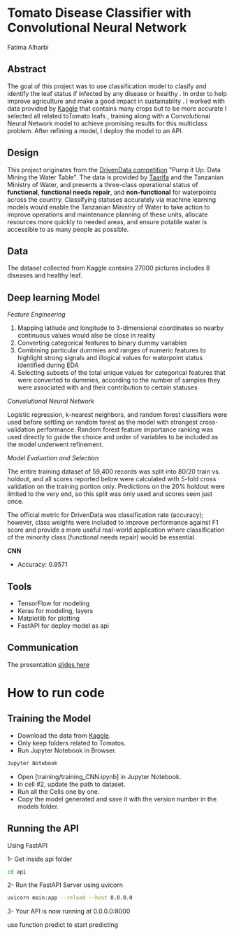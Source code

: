  # Tomato Disease Classifier with Convolutional Neural Network
Fatima Alharbi

## Abstract
The goal of this project was to use classification model to clasify and identify the leaf status if infected by any disease or healthy . In order to help improve agriculture and make a good impact in sustainablity . I worked with data provided by [Kaggle](https://www.kaggle.com/emmarex/plantdisease/)  that contains many crops but to be more accurate I selected all related toTomato leafs , training along with a Convolutional Neural Network model to achieve promising results for this multiclass problem. After refining a model, I deploy the model to an API.      

## Design
This project originates from the [DrivenData competition](https://www.drivendata.org/competitions/7/pump-it-up-data-mining-the-water-table/) "Pump it Up: Data Mining the Water Table". The data is provided by [Taarifa](http://taarifa.org/) and the Tanzanian Ministry of Water, and presents a three-class operational status of **functional**, **functional needs repair**, and **non-functional** for waterpoints across the country. Classifying statuses accurately via machine learning models would enable the Tanzanian Ministry of Water to take action to improve operations and maintenance planning of these units, allocate resources more quickly to needed areas, and ensure potable water is accessible to as many people as possible.

## Data
 The dataset collected from Kaggle contains 27000 pictures includes 8 diseases and healthy leaf.

## Deep learning Model

*Feature Engineering*
1. Mapping latitude and longitude to 3-dimensional coordinates so nearby continuous values would also be close in reality
2. Converting categorical features to binary dummy variables
3. Combining particular dummies and ranges of numeric features to highlight strong signals and illogical values for waterpoint status identified during EDA
4. Selecting subsets of the total unique values for categorical features that were converted to dummies, according to the number of samples they were associated with and their contribution to certain statuses

*Convolutional Neural Network*
  
Logistic regression, k-nearest neighbors, and random forest classifiers were used before settling on random forest as the model with strongest cross-validation performance. Random forest feature importance ranking was used directly to guide the choice and order of variables to be included as the model underwent refinement.

*Model Evaluation and Selection*
  
The entire training dataset of 59,400 records was split into 80/20 train vs. holdout, and all scores reported below were calculated with 5-fold cross validation on the training portion only. Predictions on the 20% holdout were limited to the very end, so this split was only used and scores seen just once.

The official metric for DrivenData was classification rate (accuracy); however, class weights were included to improve performance against F1 score and provide a more useful real-world application where classification of the minority class (functional needs repair) would be essential.


**CNN** 
   - Accuracy: 0.9571 

## Tools
- TensorFlow for modeling
- Keras for modeling, layers
- Matplotlib for plotting
- FastAPI for deploy model as api

## Communication
 The presentation [slides here](https://github.com/FatimaAlharbi/SDAIA-DataScience-bootcamp/blob/58d5957efb536e30ab0d5100390c9aca0e802f95/SDAIA%20project.pptx)
 
 
 # How to run code
 ## Training the Model
- Download the data from [Kaggle](https://www.kaggle.com/emmarex/plantdisease/).
- Only keep folders related to Tomatos.
- Run Jupyter Notebook in Browser.
```sh
Jupyter Notebook
```
- Open [training/training_CNN.ipynb] in Jupyter Notebook.
- In cell #2, update the path to dataset.
- Run all the Cells one by one.
- Copy the model generated and save it with the version number in the models folder.


## Running the API
Using FastAPI

1- Get inside api folder

```sh
cd api
```

2- Run the FastAPI Server using uvicorn
```sh
uvicorn main:app --reload --host 0.0.0.0
```

3- Your API is now running at 0.0.0.0:8000

use function predict to start predicting 


